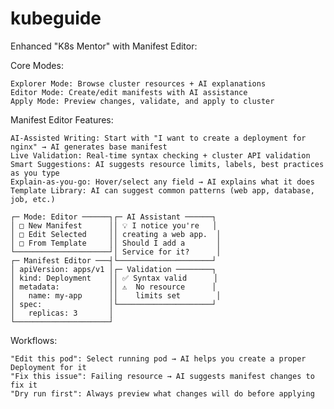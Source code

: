# kubeguide

Enhanced "K8s Mentor" with Manifest Editor:

Core Modes:

    Explorer Mode: Browse cluster resources + AI explanations
    Editor Mode: Create/edit manifests with AI assistance
    Apply Mode: Preview changes, validate, and apply to cluster

Manifest Editor Features:

    AI-Assisted Writing: Start with "I want to create a deployment for nginx" → AI generates base manifest
    Live Validation: Real-time syntax checking + cluster API validation
    Smart Suggestions: AI suggests resource limits, labels, best practices as you type
    Explain-as-you-go: Hover/select any field → AI explains what it does
    Template Library: AI can suggest common patterns (web app, database, job, etc.)

```
┌─ Mode: Editor ──────┐┌─ AI Assistant ──────┐
│ □ New Manifest      ││ 💡 I notice you're   │
│ □ Edit Selected     ││ creating a web app.  │
│ □ From Template     ││ Should I add a       │
└─────────────────────┘│ Service for it?      │
┌─ Manifest Editor ───┤└─────────────────────┘
│ apiVersion: apps/v1 │┌─ Validation ────────┐
│ kind: Deployment    ││ ✅ Syntax valid      │
│ metadata:           ││ ⚠️  No resource      │
│   name: my-app      ││    limits set        │
│ spec:               │└─────────────────────┘
│   replicas: 3       │
└─────────────────────┘

```
Workflows:

    "Edit this pod": Select running pod → AI helps you create a proper Deployment for it
    "Fix this issue": Failing resource → AI suggests manifest changes to fix it
    "Dry run first": Always preview what changes will do before applying


